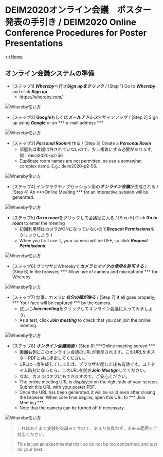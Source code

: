 # DEIM2020オンライン会議　ポスター発表の手引き / DEIM2020 Online Conference Procedures for Poster Presentations

[<<Home](README.md)

## オンライン会議システムの準備

* [ステップ1] ***Whereby***へ行き***Sign upをクリック***  / [Step 1] Go to ***Whereby***  and click ***Sign up***
    * https://whereby.com/
    
![Whereby使い方](img/whereby-usage_7.png)

* [ステップ2] ***Google***もしくは***メールアドレス***でサインアップ  / [Step 2] Sign up using ***Google*** or an *** e-mail address ***

![Whereby使い方](img/whereby-usage_6.png)

* [ステップ3] ***Personal Room***を作る  / [Step 3] Create a ***Personal Room***
    * 部屋名は重複は許されていないので、少し複雑にする必要があります。例：deim2020-p2-56
    * Duplicate room names are not permitted, so use a somewhat complex name. E.g.: deim2020-p2-56.

![Whereby使い方](img/whereby-usage_5.png)

* [ステップ4] インタラクティブセッション用の***オンライン会議***が生成される  / [Step 4] An ***Online Meeting *** for an interactive session will be generated.

![Whereby使い方](img/whereby-usage_4.png)

* [ステップ5] ***Go to room***をクリックして会議室に入る  / [Step 5] Click ***Go to room*** to enter the meeting
    * 初回利用時はカメラがONになっていないので***Request Permissions***をクリックしよう！
    * When you first use it, your camera will be OFF, so click ***Request Permissions***.
 
![Whereby使い方](img/whereby-usage_3.png)

* [ステップ6] ブラウザにWherebyで***カメラとマイクの使用を許可する***  /  [Step 6] In the browser, *** Allow use of camera and microphone *** for Whereby.

![Whereby使い方](img/whereby-usage_2.png)

* [ステップ7] 無事、カメラに***自分の顔が映る***  / [Step 7] If all goes properly, *** Your face will be captured *** by the camera.
    * 試しに***Join meeting***をクリックしてオンライン会議に入ってみましょう。
    * As a test, click ***Join meeting*** to check that you can join the online meeting.

![Whereby使い方](img/whereby-usage_1.png)

* [ステップ8] ***オンライン会議画面***  / [Step 8] ***Online meeting screen ***
    * 画面右側にこのオンライン会議のURLが表示されます。このURLをポスターPDFと共に提出してください。
    * URLは一度生成してしまえば、ブラウザを閉じた後も有効です。コアタイム時刻になったら、このURLを開き***Join Meetign***してください。
    * なお、カメラはオフにもできますので、ご安心ください。
    * The online meeting URL is displayed on the right side of your screen. Submit this URL with your poster PDF. 
    * Once the URL has been generated, it will be valid even after closing the browser. When core time begins, open this URL to *** Join Meeting ***.
    * Note that the camera can be turned off if necessary.

    
![Whereby使い方](img/whereby-usage_0.png)

> これはあくまで実験的な試みですので、あまり気負わず、出来る範囲でご対応ください。

> This is just an experimental trial, so do not be too concerned, and just do your best.
